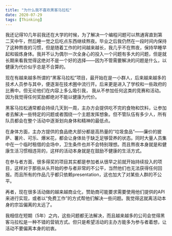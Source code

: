```yaml
---
title: "为什么我不喜欢黑客马拉松"
date: 2020-07-29
tags: [Thinking]
---
```


我还记得10几年前我还在大学的时候，为了解决一个编程问题可以熬通宵直到第二天中午，然后睡一觉之后吃点东西继续熬夜。毕业之后我仍然在一段时间内保持了这种熬夜的习惯，但是随着工作的时间越来越长，我几乎不在熬夜，保持早睡早起和锻炼身体。我并不认为偶尔一次全身心的投入一个问题有多大的问题，但是就长期来看我觉得这绝对不是一个好的选择——因为不管需要解决的问题是什么，以健康为代价似乎总是不合算的。

现在有越来越多所谓的“黑客马拉松”项目，最开始在是一小群人，后来越来越多的技术人员参与其中，便逐渐在技术圈中流行开。后来更是进入了学校和一些政府的比赛中。但无论他们在内容上多么吸引我， 我从不参加任何这类的竞赛和活动。因为我觉得任何奖励都绝对不能以健康为代价。

黑客马拉松通常都会持续几天到一周，主办方会提供吃不完的食物和饮料，让参加者去解决一些特定的问题或者围绕一个主题发挥想象。但不管队伍有多少人，所有队员都会在整个活动中逐渐划向身体和精神的最低点。

在身体方面，主办方提供的食品绝大部分都是高热量的“垃圾食品”——廉价的披萨、薯片、可乐、爆米花，都会让身体处于缺乏足够营养的状态。同时大量人员集中在一个临时租借的会场中，卫生条件也并不会特别理想。而且熬夜本身就是和健康生活习惯相违背的，这样的活动本身就是在鼓励不健康的生活方式。

在参与者方面，很多得奖的项目其实都是参加者从很早之前就开始持续投入的项目，这样对于那些从头开始的参与者非常的不公平，当然他们也无法获得任何回报。而且所有的作品几乎都只依赖presentation，这也加大了对某些人群的不公平。

再者，现在很多活动做的越来越商业化，赞助商可能要求需要使用他们提供的API来进行实现，或者以“免费工作”的方式帮他们解决一些问题。我觉得这就离活动本身的宗旨偏离的太远了。

我相信在短期（5年）之内，这些问题都无法解决，而且越来越多的公司会觉得黑客马拉松是一种不错的营销方式。但只是希望活动的主办方能多为参与者着想，让活动不要偏离本身的初衷。